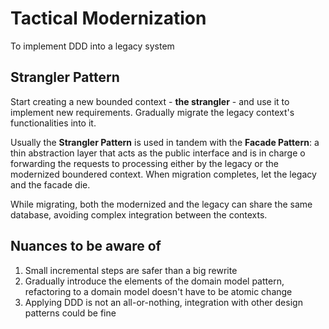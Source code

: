 # Tactical Modernization

To implement DDD into a legacy system

## Strangler Pattern

Start creating a new bounded context - **the strangler** - and use it to implement new requirements. Gradually migrate the legacy context's functionalities into it. 

Usually the **Strangler Pattern** is used in tandem with the **Facade Pattern**: a thin abstraction layer that acts as the public interface and is in charge o forwarding the requests to processing either by the legacy or the modernized boundered context. When migration completes, let the legacy and the facade die.

While migrating, both the modernized and the legacy can share the same database, avoiding complex integration between the contexts.

## Nuances to be aware of

1. Small incremental steps are safer than a big rewrite
2. Gradually introduce the elements of the domain model pattern, refactoring to a domain model doesn't have to be atomic change
3. Applying DDD is not an all-or-nothing, integration with other design patterns could be fine
